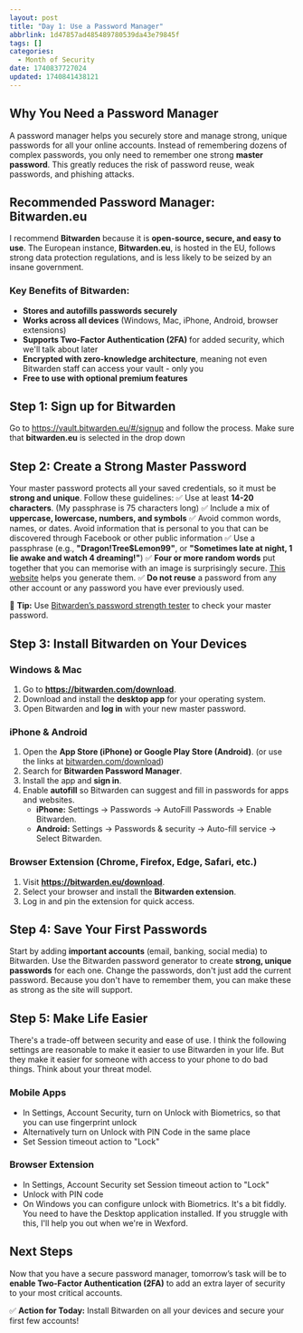 ```yaml
---
layout: post
title: "Day 1: Use a Password Manager"
abbrlink: 1d47857ad485489780539da43e79845f
tags: []
categories:
  - Month of Security
date: 1740837727024
updated: 1740841438121
---
```


## Why You Need a Password Manager

A password manager helps you securely store and manage strong, unique passwords for all your online accounts. Instead of remembering dozens of complex passwords, you only need to remember one strong **master password**. This greatly reduces the risk of password reuse, weak passwords, and phishing attacks.

## Recommended Password Manager: **Bitwarden.eu**

I recommend **Bitwarden** because it is **open-source, secure, and easy to use**. The European instance, **Bitwarden.eu**, is hosted in the EU, follows strong data protection regulations, and is less likely to be seized by an insane government.

### Key Benefits of Bitwarden:

- **Stores and autofills passwords securely**
- **Works across all devices** (Windows, Mac, iPhone, Android, browser extensions)
- **Supports Two-Factor Authentication (2FA)** for added security, which we'll talk about later
- **Encrypted with zero-knowledge architecture**, meaning not even Bitwarden staff  can access your vault - only you
- **Free to use with optional premium features**

## Step 1: Sign up for Bitwarden

Go to <https://vault.bitwarden.eu/#/signup> and follow the process. Make sure that **bitwarden.eu** is selected in the drop down

## Step 2: Create a Strong Master Password

Your master password protects all your saved credentials, so it must be **strong and unique**. Follow these guidelines:
✅ Use at least **14-20 characters**. (My passphrase is 75 characters long)
✅ Include a mix of **uppercase, lowercase, numbers, and symbols**
✅ Avoid common words, names, or dates. Avoid information that is personal to you that can be discovered through Facebook or other public information
✅ Use a passphrase (e.g., **"Dragon!Tree$Lemon99"**, or **"Sometimes late at night, 1 lie awake and watch 4 dreaming!"**)
✅ **Four or more random words** put together that you can memorise with an image is surprisingly secure. [This website](https://www.correcthorsebatterystaple.net/index.html) helps you generate them.
✅ **Do not reuse** a password from any other account or any password you have ever previously used.

🔹 **Tip:** Use [Bitwarden’s password strength tester](https://bitwarden.com/password-strength/) to check your master password.

## Step 3: Install Bitwarden on Your Devices

### **Windows & Mac**

1. Go to **<https://bitwarden.com/download>**.
2. Download and install the **desktop app** for your operating system.
3. Open Bitwarden and **log in** with your new master password.

### **iPhone & Android**

1. Open the **App Store (iPhone) or Google Play Store (Android)**. (or use the links at [bitwarden.com/download](https://bitwarden.com/download))
2. Search for **Bitwarden Password Manager**.
3. Install the app and **sign in**.
4. Enable **autofill** so Bitwarden can suggest and fill in passwords for apps and websites.
   - **iPhone:** Settings → Passwords → AutoFill Passwords → Enable Bitwarden.
   - **Android:** Settings → Passwords & security → Auto-fill service → Select Bitwarden.

### **Browser Extension (Chrome, Firefox, Edge, Safari, etc.)**

1. Visit **<https://bitwarden.eu/download>**.
2. Select your browser and install the **Bitwarden extension**.
3. Log in and pin the extension for quick access.

## Step 4: Save Your First Passwords

Start by adding **important accounts** (email, banking, social media) to Bitwarden. Use the Bitwarden password generator to create **strong, unique passwords** for each one. Change the passwords, don't just add the current password.
Because you don't have to remember them, you can make these as strong as the site will support.

## Step 5: Make Life Easier

There's a trade-off between security and ease of use. I think the following settings are reasonable to make it easier to use  Bitwarden in your life. But they make it easier for someone with access to your phone to do bad things. Think about your threat model.

### Mobile Apps

- In Settings, Account Security, turn on Unlock with Biometrics, so that you can use fingerprint unlock
- Alternatively turn on Unlock with PIN Code in the same place
- Set Session timeout action to "Lock"

### Browser Extension

- In Settings, Account Security set Session timeout action to "Lock"
- Unlock with PIN code
- On Windows you can configure unlock with Biometrics. It's a bit fiddly. You need to have the Desktop application installed. If you struggle with this, I'll help you out when we're in Wexford.

## Next Steps

Now that you have a secure password manager, tomorrow’s task will be to **enable Two-Factor Authentication (2FA)** to add an extra layer of security to your most critical accounts.

✅ **Action for Today:** Install Bitwarden on all your devices and secure your first few accounts!
